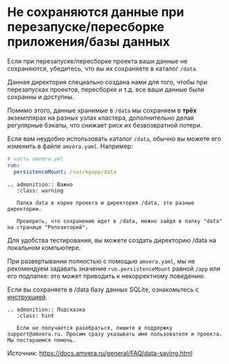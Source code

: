 # Не сохраняются данные при перезапуске/пересборке приложения/базы данных

Если при перезапуске/пересборке проекта ваши данные не сохраняются, убедитесь, что вы их сохраняете в каталог `/data`.

Данная директория специально создана нами для того, чтобы при перезапусках проектов, пересборке и т.д. все ваши данные 
были сохранны и доступны.

Помимо этого, данные хранимые в `/data` мы сохраняем в **трёх** экземплярах на разных узлах кластера, дополнительно делая 
регулярные бэкапы, что снижает риск их безвозвратной потери.

Если вам неудобно использовать каталог `/data`, обычно вы можете его изменить в файле `amvera.yaml`. Например:

```yaml
# часть amvera.yml
run:
  persistenceMount: /var/myapp/data
```
```{eval-rst}
.. admonition:: Важно
   :class: warning

   Папка data в корне проекта и директория /data, это разные директории. 
   
   Проверить, что сохранение идет в /data, можно зайдя в папку "data" на странице "Репозиторий".
```

Для удобства тестирования, вы можете создать директорию /data на локальном компьютере.

При развертывании полностью с помощью `amvera.yaml`, мы не рекомендуем задавать значение `run.persistenceMount` равной 
`/app` или его подпапке: это может приводить к некорректному поведению.

Если вы сохраняете в /data базу данных SQLite, ознакомьтесь с [инструкцией](../../databases/sqlite.md).

```{eval-rst}
.. admonition:: Подсказка
   :class: hint

   Если не получается разобраться, пишите в поддержку support@amvera.ru. Просим сразу указывать имя пользователя и проекта. Мы постараемся помочь.
```

Источник: https://docs.amvera.ru/general/FAQ/data-saving.html